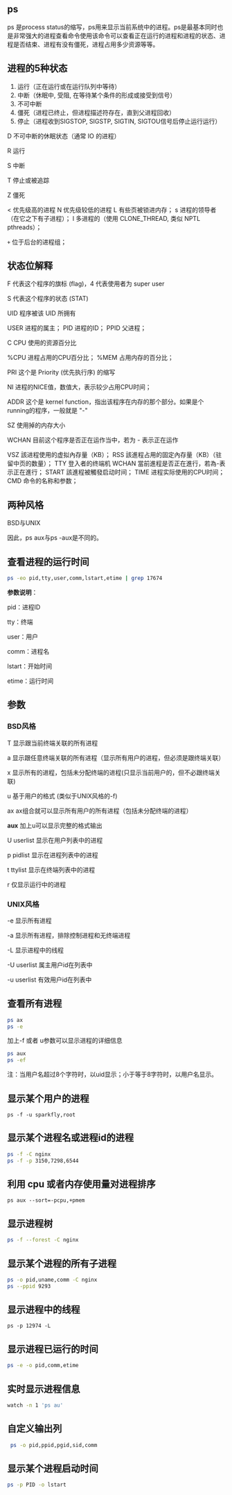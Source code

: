 ## ps

ps 是process status的缩写，ps用来显示当前系统中的进程。ps是最基本同时也是非常强大的进程查看命令使用该命令可以查看正在运行的进程和进程的状态、进程是否结束、进程有没有僵死，进程占用多少资源等等。

## 进程的5种状态

1. 运行（正在运行或在运行队列中等待）
2. 中断（休眠中, 受阻, 在等待某个条件的形成或接受到信号）
3. 不可中断
4. 僵死（进程已终止，但进程描述符存在，直到父进程回收）
5. 停止（进程收到SIGSTOP, SIGSTP, SIGTIN, SIGTOU信号后停止运行运行）

D 不可中断的休眠状态（通常 IO 的进程）

R 运行

S 中断

T 停止或被追踪

Z 僵死

< 优先级高的进程
N 优先级较低的进程
L 有些页被锁进内存；
s 进程的领导者（在它之下有子进程）；
l 多进程的（使用 CLONE_THREAD, 类似 NPTL pthreads）；

`+` 位于后台的进程组；

## 状态位解释

F 代表这个程序的旗标 (flag)，4 代表使用者为 super user

S 代表这个程序的状态 (STAT)

UID 程序被该 UID 所拥有

USER   进程的属主；
PID      进程的ID；
PPID    父进程；

C CPU 使用的资源百分比

%CPU   进程占用的CPU百分比；
%MEM  占用内存的百分比；

PRI 这个是 Priority (优先执行序) 的缩写

NI         进程的NICE值，数值大，表示较少占用CPU时间；

ADDR 这个是 kernel function，指出该程序在内存的那个部分。如果是个 running的程序，一般就是 "-"

SZ 使用掉的内存大小

WCHAN 目前这个程序是否正在运作当中，若为 - 表示正在运作

VSZ       該进程使用的虚拟內存量（KB）；
RSS        該進程占用的固定內存量（KB）（驻留中页的数量）；
TTY       登入者的终端机
WCHAN   當前進程是否正在進行，若為-表示正在進行；
START     該進程被觸發启动时间；
TIME       进程实际使用的CPU时间；
CMD   命令的名称和参数；


## 两种风格

BSD与UNIX

因此，ps aux与ps -aux是不同的。

## 查看进程的运行时间

```bash
ps -eo pid,tty,user,comm,lstart,etime | grep 17674
```

**参数说明**：

pid：进程ID

tty：终端

user：用户

comm：进程名

lstart：开始时间

etime：运行时间

## 参数

### BSD风格

T  显示跟当前终端关联的所有进程

a  显示跟任意终端关联的所有进程（显示所有用户的进程，但必须是跟终端关联）

x 显示所有的进程，包括未分配终端的进程(只显示当前用户的，但不必跟终端关联)

u 基于用户的格式 (类似于UNIX风格的-f)

ax ax组合就可以显示所有用户的所有进程（包括未分配终端的进程）

**aux** 加上u可以显示完整的格式输出

U userlist  显示在用户列表中的进程

p pidlist  显示在进程列表中的进程

t ttylist  显示在终端列表中的进程

r 仅显示运行中的进程



### UNIX风格

-e 显示所有进程

-a 显示所有进程，排除控制进程和无终端进程

-L 显示进程中的线程

-U userlist  属主用户id在列表中

-u userlist  有效用户id在列表中



## 查看所有进程

```bash
ps ax
ps -e
```

加上-f 或者 u参数可以显示进程的详细信息

```bash
ps aux
ps -ef
```

注：当用户名超过8个字符时，以uid显示；小于等于8字符时，以用户名显示。

## 显示某个用户的进程

```
ps -f -u sparkfly,root
```

## 显示某个进程名或进程id的进程

```bash
ps -f -C nginx
ps -f -p 3150,7298,6544
```

## 利用 cpu 或者内存使用量对进程排序

```
ps aux --sort=-pcpu,+pmem
```

## 显示进程树

```bash
ps -f --forest -C nginx
```

## 显示某个进程的所有子进程

```bash
ps -o pid,uname,comm -C nginx
ps --ppid 9293
```

## 显示进程中的线程

```
ps -p 12974 -L
```

## 显示进程已运行的时间

```bash
ps -e -o pid,comm,etime
```

## 实时显示进程信息

```bash
watch -n 1 'ps au'
```

## 自定义输出列

```bash
 ps -o pid,ppid,pgid,sid,comm
```

## 显示某个进程启动时间

```bash
ps -p PID -o lstart
```

